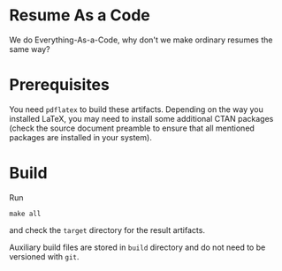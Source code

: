 Resume As a Code
================

We do Everything-As-a-Code, why don't we make ordinary resumes the same way?



Prerequisites
=============

You need `pdflatex` to build these artifacts. Depending on the way you installed LaTeX, you may need to install some additional CTAN packages (check the source document preamble to ensure that all mentioned packages are installed in your system).



Build
=====

Run

```
make all
```

and check the `target` directory for the result artifacts.

Auxiliary build files are stored in `build` directory and do not need to be versioned with `git`.

